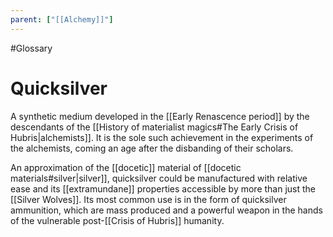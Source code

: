 ```yaml
---
parent: ["[[Alchemy]]"]
---
```

#Glossary 
# Quicksilver

A synthetic medium developed in the [[Early Renascence period]] by the descendants of the [[History of materialist magics#The Early Crisis of Hubris|alchemists]]. It is the sole such achievement in the experiments of the alchemists, coming an age after the disbanding of their scholars.

An approximation of the [[docetic]] material of [[docetic materials#silver|silver]], quicksilver could be manufactured with relative ease and its [[extramundane]] properties accessible by more than just the [[Silver Wolves]]. Its most common use is in the form of quicksilver ammunition, which are mass produced and a powerful weapon in the hands of the vulnerable post-[[Crisis of Hubris]] humanity.